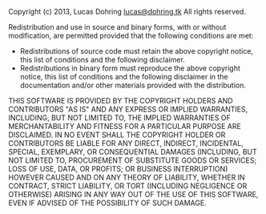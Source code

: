 Copyright (c) 2013, Lucas Dohring <lucas@dohring.tk>
All rights reserved.

Redistribution and use in source and binary forms, with or without
modification, are permitted provided that the following conditions are met:

  * Redistributions of source code must retain the above copyright notice, this
    list of conditions and the following disclaimer.
  * Redistributions in binary form must reproduce the above copyright notice,
    this list of conditions and the following disclaimer in the documentation
    and/or other materials provided with the distribution.

THIS SOFTWARE IS PROVIDED BY THE COPYRIGHT HOLDERS AND CONTRIBUTORS "AS IS" AND
ANY EXPRESS OR IMPLIED WARRANTIES, INCLUDING, BUT NOT LIMITED TO,
THE IMPLIED WARRANTIES OF MERCHANTABILITY AND FITNESS FOR A PARTICULAR PURPOSE
ARE DISCLAIMED. IN NO EVENT SHALL THE COPYRIGHT HOLDER OR
CONTRIBUTORS BE LIABLE FOR ANY DIRECT, INDIRECT, INCIDENTAL, SPECIAL,
EXEMPLARY, OR CONSEQUENTIAL DAMAGES (INCLUDING, BUT NOT LIMITED TO,
PROCUREMENT OF SUBSTITUTE GOODS OR SERVICES; LOSS OF USE, DATA, OR PROFITS; OR
BUSINESS INTERRUPTION) HOWEVER CAUSED AND ON ANY THEORY OF LIABILITY,
WHETHER IN CONTRACT, STRICT LIABILITY, OR TORT (INCLUDING NEGLIGENCE OR
OTHERWISE) ARISING IN ANY WAY OUT OF THE USE OF THIS SOFTWARE, EVEN IF
ADVISED OF THE POSSIBILITY OF SUCH DAMAGE.
